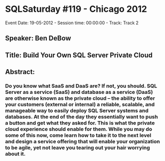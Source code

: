 # SQLSaturday #119 - Chicago 2012
Event Date: 19-05-2012 - Session time: 00:00:00 - Track: Track 2
## Speaker: Ben DeBow
## Title: Build Your Own SQL Server Private Cloud
## Abstract:
### Do you know what SaaS and DaaS are? If not, you should. SQL Server as a service (SaaS) and database as a service (DaaS) are otherwise known as the private cloud – the ability to offer your customers (external or internal) a reliable, scalable, and manageable way to easily deploy SQL Server systems and databases. At the end of the day they essentially want to push a button and get what they asked for. This is what the private cloud experience should enable for them. While you may do some of this now, come learn how to take it to the next level and design a service offering that will enable your organization to be agile, yet not leave you tearing out your hair worrying about it.
